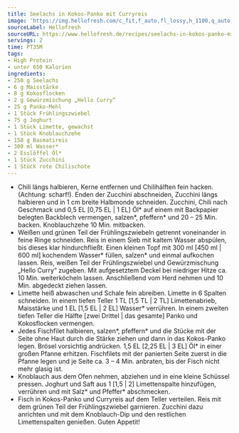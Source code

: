 ```yaml
---
title: Seelachs in Kokos-Panko mit Curryreis
image: 'https://img.hellofresh.com/c_fit,f_auto,fl_lossy,h_1100,q_auto,w_2600/hellofresh_s3/image/seelachs-in-kokos-panko-mit-curryreis-eff8621c.jpg'
sourceLabel: Hellofresh
sourceURL: https://www.hellofresh.de/recipes/seelachs-in-kokos-panko-mit-curryreis-6331c5108013d29e8904d39f
servings: 2
time: PT35M
tags:
- High Protein
- unter 650 Kalorien
ingredients:
- 250 g Seelachs
- 6 g Maisstärke
- 8 g Kokosflocken
- 2 g Gewürzmischung „Hello Curry“
- 25 g Panko-Mehl
- 1 Stück Frühlingszwiebel
- 75 g Joghurt
- 1 Stück Limette, gewachst
- 1 Stück Knoblauchzehe
- 150 g Basmatireis
- 300 ml Wasser*
- 2 Esslöffel Öl*
- 1 Stück Zucchini
- 1 Stück rote Chilischote
---
```


- Chili längs halbieren, Kerne entfernen und Chilihälften fein hacken. (Achtung: scharf!).  Enden der Zucchini abschneiden, Zucchini längs halbieren und in 1 cm breite Halbmonde schneiden.  Zucchini, Chili nach Geschmack und 0,5 EL [0,75 EL | 1 EL] Öl\* auf einem mit Backpapier belegten Backblech vermengen, salzen\*, pfeffern\* und 20 – 25 Min. backen.  ﻿Knoblauchzehe 10 Min. mitbacken.
- Weißen und grünen Teil der Frühlingszwiebeln getrennt voneinander in feine Ringe schneiden.  Reis in einem Sieb mit kaltem Wasser abspülen, bis dieses klar hindurchfließt.  Einen kleinen Topf mit 300 ml [450 ml | 600 ml] kochendem Wasser\* füllen, salzen\* und einmal aufkochen lassen.  Reis, weißen Teil der Frühlingszwiebel und Gewürzmischung „Hello Curry“ zugeben. Mit aufgesetztem Deckel bei niedriger Hitze ca. 10 Min. weiterköcheln lassen. Anschließend vom Herd nehmen und 10 Min. abgedeckt ziehen lassen.
- Limette heiß abwaschen und Schale fein abreiben. Limette in 6 Spalten schneiden.  In einem tiefen Teller 1 TL [1,5 TL | 2 TL] Limettenabrieb, Maisstärke und 1 EL [1,5 EL | 2 EL] Wasser\* verrühren.  In einem zweiten tiefen Teller die Hälfte [zwei Drittel | das gesamte] Panko und Kokosflocken vermengen.
- Jedes Fischfilet halbieren, salzen\*, pfeffern\* und die Stücke mit der Seite ohne Haut durch die Stärke ziehen und dann in das Kokos-Panko legen. Brösel vorsichtig andrücken.  1,5 EL [2,25 EL | 3 EL] Öl\* in einer großen Pfanne erhitzen.  Fischfilets mit der panierten Seite zuerst in die Pfanne legen und je Seite ca. 3 – 4 Min. anbraten, bis der Fisch nicht mehr glasig ist.
- Knoblauch aus dem Ofen nehmen, abziehen und in eine kleine Schüssel pressen.  Joghurt und Saft aus 1 [1,5 | 2] Limettenspalte hinzufügen, verrühren und mit Salz\* und Pfeffer\* abschmecken.
- Fisch in Kokos-Panko und Curryreis auf dem Teller verteilen. Reis mit dem grünen Teil der Frühlingszwiebel garnieren.  Zucchini dazu anrichten und mit dem Knoblauch-Dip und den restlichen Limettenspalten genießen.  Guten Appetit!
